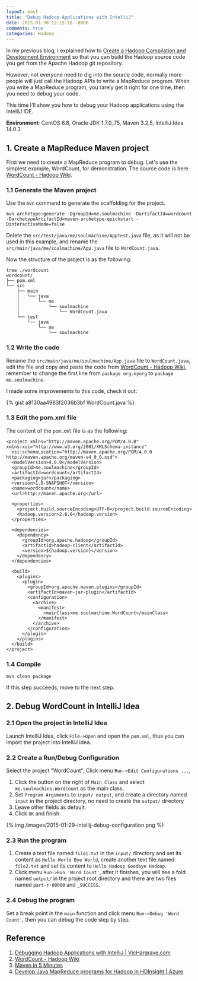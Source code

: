 ```yaml
---
layout: post
title: "Debug Hadoop Applications with IntelliJ"
date: 2015-01-30 12:15:18 -0800
comments: true
categories: Hadoop
---
```

In my previous blog, I explained how to [Create a Hadoop Compilation and Development Environment](http://www.soulmachine.me/blog/2015/01/29/create-a-hadoop-compilation-and-development-environment/) so that you can build the Hadoop source code you get from the Apache Hadoop git repository.

However, not everyone need to dig into the source code, normally more people will just call the Hadoop APIs to write a MapReduce program. When you write a MapReduce program, you rarely get it right for one time, then you need to debug your code.
 
This time I'll show you how to debug your Hadoop applications using the IntelliJ IDE. 

**Environment**: CentOS 6.6, Oracle JDK 1.7.0_75, Maven 3.2.5, IntelliJ Idea 14.0.3

## 1. Create a MapReduce Maven project

First we need to create a MapReduce program to debug. Let's use the simplest example, WordCount, for demonstration.  The source code is here [WordCount - Hadoop Wiki](http://wiki.apache.org/hadoop/WordCount).

### 1.1 Generate the Maven project

Use the `mvn` command to generate the scaffolding for the project.

    mvn archetype:generate -DgroupId=me.soulmachine -DartifactId=wordcount -DarchetypeArtifactId=maven-archetype-quickstart -DinteractiveMode=false

Delete the `src/test/java/me/soulmachine/AppTest.java` file, as it will not be used in this example, and rename the `src/main/java/me/soulmachine/App.java` file to `WordCount.java`.

<!--more-->

Now the structure of the project is as the following:

	tree ./wordcount
	wordcount/
	├── pom.xml
	└── src
	    ├── main
	    │   └── java
	    │       └── me
	    │           └── soulmachine
	    │               └── WordCount.java
	    └── test
	        └── java
	            └── me
	                └── soulmachine

### 1.2 Write the code

Rename the `src/main/java/me/soulmachine/App.java` file to `WordCount.java`, edit the file and copy and paste the code from [WordCount - Hadoop Wiki](http://wiki.apache.org/hadoop/WordCount), remember to change the first line from `package org.myorg` to `package me.soulmachine`.

I made some improvements to this code,  check it out:

{% gist a8130aa4983f2036b3bf WordCount.java %}

### 1.3 Edit the pom.xml file

The content of the `pom.xml` file is as the following:

	<project xmlns="http://maven.apache.org/POM/4.0.0" xmlns:xsi="http://www.w3.org/2001/XMLSchema-instance"
	  xsi:schemaLocation="http://maven.apache.org/POM/4.0.0 http://maven.apache.org/maven-v4_0_0.xsd">
	  <modelVersion>4.0.0</modelVersion>
	  <groupId>me.soulmachine</groupId>
	  <artifactId>wordcount</artifactId>
	  <packaging>jar</packaging>
	  <version>1.0-SNAPSHOT</version>
	  <name>wordcount</name>
	  <url>http://maven.apache.org</url>
	
	  <properties>
	    <project.build.sourceEncoding>UTF-8</project.build.sourceEncoding>
	    <hadoop.version>2.6.0</hadoop.version>
	  </properties>
	
	  <dependencies>
	    <dependency>
	      <groupId>org.apache.hadoop</groupId>
	      <artifactId>hadoop-client</artifactId>
	      <version>${hadoop.version}</version>
	    </dependency>
	  </dependencies>
	
	  <build>
	    <plugins>
	      <plugin>
	        <groupId>org.apache.maven.plugins</groupId>
	        <artifactId>maven-jar-plugin</artifactId>
	        <configuration>
	          <archive>
	            <manifest>
	              <mainClass>me.soulmachine.WordCount</mainClass>
	            </manifest>
	          </archive>
	        </configuration>
	      </plugin>
	    </plugins>
	  </build>
	</project>

### 1.4 Compile

    mvn clean package

If this step succeeds, move to the next step.

## 2. Debug WordCount in IntelliJ Idea

### 2.1 Open the project in IntelliJ Idea

Launch IntelliJ Idea, click `File->Open` and open the `pom.xml`, thus you can import the project into IntelliJ Idea.

### 2.2 Create a Run/Debug Configuration

Select the project "WordCount", Click menu `Run->Edit Configurations ...`,  

1. Click the button on the right of `Main Class` and select `me.soulmachine.WordCount` as the main class.
2. Set `Program Arguments` to `input/ output`, and create a directory named `input` in the project directory, no need to create the `output/` directory
3. Leave other fields as default.
4. Click `OK` and finish.

{% img /images/2015-01-29-intellij-debug-configuration.png %}

### 2.3 Run the program

1. Create a text file named `file1.txt` in the `input/` directory and set its content as `Hello World Bye World`, create another text file named `file2.txt` and set its content to `Hello Hadoop Goodbye Hadoop`.
2. Click menu `Run->Run 'Word Count'`, after it finishes, you will see a fold named `output/` in the project root directory and there are two files named `part-r-00000` and `_SUCCESS`.

### 2.4 Debug the program

Set a break point in the `main` function and click menu `Run->Debug 'Word Count'`, then you can debug the code step by step.

## Reference

1. [Debugging Hadoop Applications with IntelliJ | VicHargrave.com](http://vichargrave.com/debugging-hadoop-applications-with-intellij/)
1. [WordCount - Hadoop Wiki](http://wiki.apache.org/hadoop/WordCount)
1. [Maven in 5 Minutes](http://maven.apache.org/guides/getting-started/maven-in-five-minutes.html)
1. [Develop Java MapReduce programs for Hadoop in HDInsight | Azure](http://azure.microsoft.com/nl-nl/documentation/articles/hdinsight-develop-deploy-java-mapreduce/)


